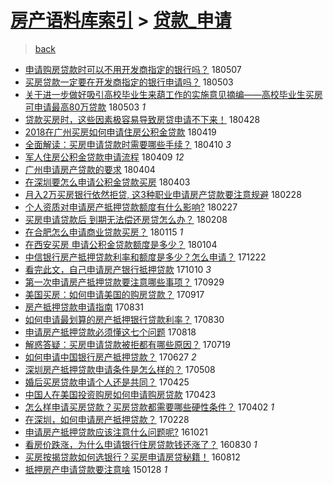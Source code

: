 [房产语料库索引](../../README.md)  > [贷款_申请](贷款_申请.md)
====
> [back](../README.md)

- [申请购房贷款时可以不用开发商指定的银行吗？](http://jkwz.applinzi.com/ittc/7100463051251909643.html#%E7%94%B3%E8%AF%B7%E8%B4%AD%E6%88%BF%E8%B4%B7%E6%AC%BE%E6%97%B6%E5%8F%AF%E4%BB%A5%E4%B8%8D%E7%94%A8%E5%BC%80%E5%8F%91%E5%95%86%E6%8C%87%E5%AE%9A%E7%9A%84%E9%93%B6%E8%A1%8C%E5%90%97%EF%BC%9F) 180507  
- [买房贷款一定要在开发商指定的银行申请吗？](http://jkwz.applinzi.com/ittc/7098934503785628683.html#%E4%B9%B0%E6%88%BF%E8%B4%B7%E6%AC%BE%E4%B8%80%E5%AE%9A%E8%A6%81%E5%9C%A8%E5%BC%80%E5%8F%91%E5%95%86%E6%8C%87%E5%AE%9A%E7%9A%84%E9%93%B6%E8%A1%8C%E7%94%B3%E8%AF%B7%E5%90%97%EF%BC%9F) 180503  
- [关于进一步做好吸引高校毕业生来葫工作的实施意见摘编——高校毕业生买房可申请最高80万贷款](http://jkwz.applinzi.com/ittc/7098931065605587984.html#%E5%85%B3%E4%BA%8E%E8%BF%9B%E4%B8%80%E6%AD%A5%E5%81%9A%E5%A5%BD%E5%90%B8%E5%BC%95%E9%AB%98%E6%A0%A1%E6%AF%95%E4%B8%9A%E7%94%9F%E6%9D%A5%E8%91%AB%E5%B7%A5%E4%BD%9C%E7%9A%84%E5%AE%9E%E6%96%BD%E6%84%8F%E8%A7%81%E6%91%98%E7%BC%96%E2%80%94%E2%80%94%E9%AB%98%E6%A0%A1%E6%AF%95%E4%B8%9A%E7%94%9F%E4%B9%B0%E6%88%BF%E5%8F%AF%E7%94%B3%E8%AF%B7%E6%9C%80%E9%AB%9880%E4%B8%87%E8%B4%B7%E6%AC%BE) 180503 *1* 
- [贷款买房时，这些因素极容易导致房贷申请不下来！](http://jkwz.applinzi.com/ittc/7097121935169422346.html#%E8%B4%B7%E6%AC%BE%E4%B9%B0%E6%88%BF%E6%97%B6%EF%BC%8C%E8%BF%99%E4%BA%9B%E5%9B%A0%E7%B4%A0%E6%9E%81%E5%AE%B9%E6%98%93%E5%AF%BC%E8%87%B4%E6%88%BF%E8%B4%B7%E7%94%B3%E8%AF%B7%E4%B8%8D%E4%B8%8B%E6%9D%A5%EF%BC%81) 180428  
- [2018在广州买房如何申请住房公积金贷款](http://jkwz.applinzi.com/ittc/7093700868220388359.html#2018%E5%9C%A8%E5%B9%BF%E5%B7%9E%E4%B9%B0%E6%88%BF%E5%A6%82%E4%BD%95%E7%94%B3%E8%AF%B7%E4%BD%8F%E6%88%BF%E5%85%AC%E7%A7%AF%E9%87%91%E8%B4%B7%E6%AC%BE) 180419  
- [全面解读：买房申请贷款时需要哪些手续？](http://jkwz.applinzi.com/ittc/7090358822034211850.html#%E5%85%A8%E9%9D%A2%E8%A7%A3%E8%AF%BB%EF%BC%9A%E4%B9%B0%E6%88%BF%E7%94%B3%E8%AF%B7%E8%B4%B7%E6%AC%BE%E6%97%B6%E9%9C%80%E8%A6%81%E5%93%AA%E4%BA%9B%E6%89%8B%E7%BB%AD%EF%BC%9F) 180410 *3* 
- [军人住房公积金贷款申请流程](http://jkwz.applinzi.com/ittc/7089924035045753872.html#%E5%86%9B%E4%BA%BA%E4%BD%8F%E6%88%BF%E5%85%AC%E7%A7%AF%E9%87%91%E8%B4%B7%E6%AC%BE%E7%94%B3%E8%AF%B7%E6%B5%81%E7%A8%8B) 180409 *12* 
- [广州申请房产贷款的要求](http://jkwz.applinzi.com/ittc/7088072813208667142.html#%E5%B9%BF%E5%B7%9E%E7%94%B3%E8%AF%B7%E6%88%BF%E4%BA%A7%E8%B4%B7%E6%AC%BE%E7%9A%84%E8%A6%81%E6%B1%82) 180404  
- [在深圳要怎么申请公积金贷款买房](http://jkwz.applinzi.com/ittc/7087705873369793552.html#%E5%9C%A8%E6%B7%B1%E5%9C%B3%E8%A6%81%E6%80%8E%E4%B9%88%E7%94%B3%E8%AF%B7%E5%85%AC%E7%A7%AF%E9%87%91%E8%B4%B7%E6%AC%BE%E4%B9%B0%E6%88%BF) 180403  
- [月入2万买房银行依然拒贷, 这3种职业申请房产贷款要注意规避](http://jkwz.applinzi.com/ittc/7075076284483109898.html#%E6%9C%88%E5%85%A52%E4%B8%87%E4%B9%B0%E6%88%BF%E9%93%B6%E8%A1%8C%E4%BE%9D%E7%84%B6%E6%8B%92%E8%B4%B7%2C+%E8%BF%993%E7%A7%8D%E8%81%8C%E4%B8%9A%E7%94%B3%E8%AF%B7%E6%88%BF%E4%BA%A7%E8%B4%B7%E6%AC%BE%E8%A6%81%E6%B3%A8%E6%84%8F%E8%A7%84%E9%81%BF) 180228  
- [个人资质对申请房产抵押贷款额度有什么影响?](http://jkwz.applinzi.com/ittc/7074756135779566602.html#%E4%B8%AA%E4%BA%BA%E8%B5%84%E8%B4%A8%E5%AF%B9%E7%94%B3%E8%AF%B7%E6%88%BF%E4%BA%A7%E6%8A%B5%E6%8A%BC%E8%B4%B7%E6%AC%BE%E9%A2%9D%E5%BA%A6%E6%9C%89%E4%BB%80%E4%B9%88%E5%BD%B1%E5%93%8D%3F) 180227  
- [买房申请贷款后 到期无法偿还房贷怎么办？](http://jkwz.applinzi.com/ittc/7067768073237300231.html#%E4%B9%B0%E6%88%BF%E7%94%B3%E8%AF%B7%E8%B4%B7%E6%AC%BE%E5%90%8E+%E5%88%B0%E6%9C%9F%E6%97%A0%E6%B3%95%E5%81%BF%E8%BF%98%E6%88%BF%E8%B4%B7%E6%80%8E%E4%B9%88%E5%8A%9E%EF%BC%9F) 180208  
- [在合肥怎么申请商业贷款买房？](http://jkwz.applinzi.com/ittc/7058773764626449424.html#%E5%9C%A8%E5%90%88%E8%82%A5%E6%80%8E%E4%B9%88%E7%94%B3%E8%AF%B7%E5%95%86%E4%B8%9A%E8%B4%B7%E6%AC%BE%E4%B9%B0%E6%88%BF%EF%BC%9F) 180115 *1* 
- [在西安买房 申请公积金贷款额度是多少？](http://jkwz.applinzi.com/ittc/7054774436564042768.html#%E5%9C%A8%E8%A5%BF%E5%AE%89%E4%B9%B0%E6%88%BF+%E7%94%B3%E8%AF%B7%E5%85%AC%E7%A7%AF%E9%87%91%E8%B4%B7%E6%AC%BE%E9%A2%9D%E5%BA%A6%E6%98%AF%E5%A4%9A%E5%B0%91%EF%BC%9F) 180104  
- [中信银行房产抵押贷款利率和额度是多少？怎么申请？](http://jkwz.applinzi.com/ittc/7049963225330746384.html#%E4%B8%AD%E4%BF%A1%E9%93%B6%E8%A1%8C%E6%88%BF%E4%BA%A7%E6%8A%B5%E6%8A%BC%E8%B4%B7%E6%AC%BE%E5%88%A9%E7%8E%87%E5%92%8C%E9%A2%9D%E5%BA%A6%E6%98%AF%E5%A4%9A%E5%B0%91%EF%BC%9F%E6%80%8E%E4%B9%88%E7%94%B3%E8%AF%B7%EF%BC%9F) 171222  
- [看完此文，自己申请房产银行抵押贷款](http://jkwz.applinzi.com/ittc/7022862779973895184.html#%E7%9C%8B%E5%AE%8C%E6%AD%A4%E6%96%87%EF%BC%8C%E8%87%AA%E5%B7%B1%E7%94%B3%E8%AF%B7%E6%88%BF%E4%BA%A7%E9%93%B6%E8%A1%8C%E6%8A%B5%E6%8A%BC%E8%B4%B7%E6%AC%BE) 171010 *3* 
- [第一次申请房产抵押贷款要注意哪些事项？](http://jkwz.applinzi.com/ittc/7018760760191353872.html#%E7%AC%AC%E4%B8%80%E6%AC%A1%E7%94%B3%E8%AF%B7%E6%88%BF%E4%BA%A7%E6%8A%B5%E6%8A%BC%E8%B4%B7%E6%AC%BE%E8%A6%81%E6%B3%A8%E6%84%8F%E5%93%AA%E4%BA%9B%E4%BA%8B%E9%A1%B9%EF%BC%9F) 170929  
- [美国买房：如何申请美国的购房贷款？](http://jkwz.applinzi.com/ittc/7014233059128509456.html#%E7%BE%8E%E5%9B%BD%E4%B9%B0%E6%88%BF%EF%BC%9A%E5%A6%82%E4%BD%95%E7%94%B3%E8%AF%B7%E7%BE%8E%E5%9B%BD%E7%9A%84%E8%B4%AD%E6%88%BF%E8%B4%B7%E6%AC%BE%EF%BC%9F) 170917  
- [房产抵押贷款申请指南](http://jkwz.applinzi.com/ittc/7008015196948530192.html#%E6%88%BF%E4%BA%A7%E6%8A%B5%E6%8A%BC%E8%B4%B7%E6%AC%BE%E7%94%B3%E8%AF%B7%E6%8C%87%E5%8D%97) 170831  
- [如何申请最划算的房产抵押银行贷款利率？](http://jkwz.applinzi.com/ittc/7007538472024540176.html#%E5%A6%82%E4%BD%95%E7%94%B3%E8%AF%B7%E6%9C%80%E5%88%92%E7%AE%97%E7%9A%84%E6%88%BF%E4%BA%A7%E6%8A%B5%E6%8A%BC%E9%93%B6%E8%A1%8C%E8%B4%B7%E6%AC%BE%E5%88%A9%E7%8E%87%EF%BC%9F) 170830  
- [申请房产抵押贷款必须懂这七个问题](http://jkwz.applinzi.com/ittc/7003181779341820945.html#%E7%94%B3%E8%AF%B7%E6%88%BF%E4%BA%A7%E6%8A%B5%E6%8A%BC%E8%B4%B7%E6%AC%BE%E5%BF%85%E9%A1%BB%E6%87%82%E8%BF%99%E4%B8%83%E4%B8%AA%E9%97%AE%E9%A2%98) 170818  
- [解惑答疑：买房申请贷款被拒都有哪些原因？](http://jkwz.applinzi.com/ittc/6991959825897227280.html#%E8%A7%A3%E6%83%91%E7%AD%94%E7%96%91%EF%BC%9A%E4%B9%B0%E6%88%BF%E7%94%B3%E8%AF%B7%E8%B4%B7%E6%AC%BE%E8%A2%AB%E6%8B%92%E9%83%BD%E6%9C%89%E5%93%AA%E4%BA%9B%E5%8E%9F%E5%9B%A0%EF%BC%9F) 170719  
- [如何申请中国银行房产抵押贷款？](http://jkwz.applinzi.com/ittc/6983850964531282949.html#%E5%A6%82%E4%BD%95%E7%94%B3%E8%AF%B7%E4%B8%AD%E5%9B%BD%E9%93%B6%E8%A1%8C%E6%88%BF%E4%BA%A7%E6%8A%B5%E6%8A%BC%E8%B4%B7%E6%AC%BE%EF%BC%9F) 170627 *2* 
- [深圳房产抵押贷款申请条件是怎么样的？](http://jkwz.applinzi.com/ittc/6965288583534478340.html#%E6%B7%B1%E5%9C%B3%E6%88%BF%E4%BA%A7%E6%8A%B5%E6%8A%BC%E8%B4%B7%E6%AC%BE%E7%94%B3%E8%AF%B7%E6%9D%A1%E4%BB%B6%E6%98%AF%E6%80%8E%E4%B9%88%E6%A0%B7%E7%9A%84%EF%BC%9F) 170508  
- [婚后买房贷款申请个人还是共同？](http://jkwz.applinzi.com/ittc/6960509284155655172.html#%E5%A9%9A%E5%90%8E%E4%B9%B0%E6%88%BF%E8%B4%B7%E6%AC%BE%E7%94%B3%E8%AF%B7%E4%B8%AA%E4%BA%BA%E8%BF%98%E6%98%AF%E5%85%B1%E5%90%8C%EF%BC%9F) 170425  
- [中国人在美国投资购房如何申请购房贷款](http://jkwz.applinzi.com/ittc/6959596730021577733.html#%E4%B8%AD%E5%9B%BD%E4%BA%BA%E5%9C%A8%E7%BE%8E%E5%9B%BD%E6%8A%95%E8%B5%84%E8%B4%AD%E6%88%BF%E5%A6%82%E4%BD%95%E7%94%B3%E8%AF%B7%E8%B4%AD%E6%88%BF%E8%B4%B7%E6%AC%BE) 170423  
- [怎么样申请买房贷款？买房贷款都需要哪些硬性条件？](http://jkwz.applinzi.com/ittc/6952012708835755012.html#%E6%80%8E%E4%B9%88%E6%A0%B7%E7%94%B3%E8%AF%B7%E4%B9%B0%E6%88%BF%E8%B4%B7%E6%AC%BE%EF%BC%9F%E4%B9%B0%E6%88%BF%E8%B4%B7%E6%AC%BE%E9%83%BD%E9%9C%80%E8%A6%81%E5%93%AA%E4%BA%9B%E7%A1%AC%E6%80%A7%E6%9D%A1%E4%BB%B6%EF%BC%9F) 170402 *1* 
- [在深圳，如何申请房产抵押贷款？](http://jkwz.applinzi.com/ittc/6939823118830011396.html#%E5%9C%A8%E6%B7%B1%E5%9C%B3%EF%BC%8C%E5%A6%82%E4%BD%95%E7%94%B3%E8%AF%B7%E6%88%BF%E4%BA%A7%E6%8A%B5%E6%8A%BC%E8%B4%B7%E6%AC%BE%EF%BC%9F) 170228  
- [申请房产抵押贷款应该注意什么问题呢?](http://jkwz.applinzi.com/ittc/6891448143568176133.html#%E7%94%B3%E8%AF%B7%E6%88%BF%E4%BA%A7%E6%8A%B5%E6%8A%BC%E8%B4%B7%E6%AC%BE%E5%BA%94%E8%AF%A5%E6%B3%A8%E6%84%8F%E4%BB%80%E4%B9%88%E9%97%AE%E9%A2%98%E5%91%A2%3F) 161021  
- [看房价跌涨，为什么申请银行住房贷款钱还涨了？](http://jkwz.applinzi.com/ittc/6872098277935301636.html#%E7%9C%8B%E6%88%BF%E4%BB%B7%E8%B7%8C%E6%B6%A8%EF%BC%8C%E4%B8%BA%E4%BB%80%E4%B9%88%E7%94%B3%E8%AF%B7%E9%93%B6%E8%A1%8C%E4%BD%8F%E6%88%BF%E8%B4%B7%E6%AC%BE%E9%92%B1%E8%BF%98%E6%B6%A8%E4%BA%86%EF%BC%9F) 160830 *1* 
- [买房按揭贷款如何选银行？买房申请房贷秘籍！](http://jkwz.applinzi.com/ittc/6865400646303482885.html#%E4%B9%B0%E6%88%BF%E6%8C%89%E6%8F%AD%E8%B4%B7%E6%AC%BE%E5%A6%82%E4%BD%95%E9%80%89%E9%93%B6%E8%A1%8C%EF%BC%9F%E4%B9%B0%E6%88%BF%E7%94%B3%E8%AF%B7%E6%88%BF%E8%B4%B7%E7%A7%98%E7%B1%8D%EF%BC%81) 160812  
- [抵押房产申请贷款要注意啥](http://jkwz.applinzi.com/ittc/547650611389454261.html#%E6%8A%B5%E6%8A%BC%E6%88%BF%E4%BA%A7%E7%94%B3%E8%AF%B7%E8%B4%B7%E6%AC%BE%E8%A6%81%E6%B3%A8%E6%84%8F%E5%95%A5) 150128 *1* 

